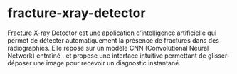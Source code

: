 # fracture-xray-detector
Fracture X-ray Detector est une application d’intelligence artificielle qui permet de détecter automatiquement la présence de fractures dans des radiographies. Elle repose sur un modèle CNN (Convolutional Neural Network) entraîné , et propose une interface intuitive permettant de glisser-déposer une image pour recevoir un diagnostic instantané. 
